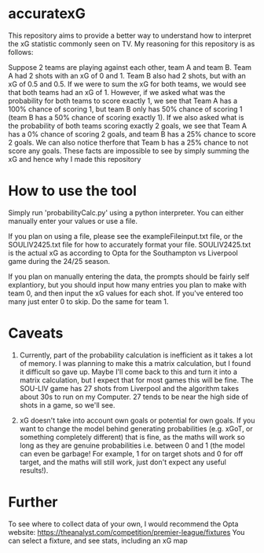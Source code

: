# accuratexG
This repository aims to provide a better way to understand how to interpret the xG statistic commonly seen on TV. My reasoning for this repository is as follows:

Suppose 2 teams are playing against each other, team A and team B. Team A had 2 shots with an xG of 0 and 1. Team B also had 2 shots, but with an xG of 0.5 and 0.5.
If we were to sum the xG for both teams, we would see that both teams had an xG of 1. However, if we asked what was the probability for both teams to score exactly 1, we see that Team A has a 100% chance of scoring 1, but team B only has 50% chance of scoring 1 (team B has a 50% chance of scoring exactly 1). If we also asked what is the probability of both teams scoring exactly 2 goals, we see that Team A has a 0% chance of scoring 2 goals, and team B has a 25% chance to score 2 goals. We can also notice therfore that Team b has a 25% chance to not score any goals. These facts are impossible to see by simply summing the xG and hence why I made this repository

# How to use the tool
Simply run 'probabilityCalc.py' using a python interpreter. You can either manually enter your values or use a file.

If you plan on using a file, please see the exampleFileinput.txt file, or the SOULIV2425.txt file for how to accurately format your file. SOULIV2425.txt is the actual xG as according to Opta for the Southampton vs Liverpool game during the 24/25 season.

If you plan on manually entering the data, the prompts should be fairly self explantiory, but you should input how many entries you plan to make with team 0, and then input the xG values for each shot. If you've entered too many just enter 0 to skip. Do the same for team 1.

# Caveats
1. Currently, part of the probability calculation is inefficient as it takes a lot of memory. I was planning to make this a matrix calculation, but I found it difficult so gave up. Maybe I'll come back to this and turn it into a matrix calculation, but I expect that for most games this will be fine. The SOU-LIV game has 27 shots from Liverpool and the algorithm takes about 30s to run on my Computer. 27 tends to be near the high side of shots in a game, so we'll see.

2. xG doesn't take into account own goals or potential for own goals. If you want to change the model behind generating probabilities (e.g. xGoT, or something completely different) that is fine, as the maths will work so long as they are genuine probabilities i.e. between 0 and 1 (the model can even be garbage! For example, 1 for on target shots and 0 for off target, and the maths will still work, just don't expect any useful results!). 

# Further
To see where to collect data of your own, I would recommend the Opta website: https://theanalyst.com/competition/premier-league/fixtures 
You can select a fixture, and see stats, including an xG map